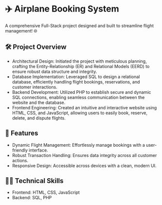 # ✈️ Airplane Booking System

A comprehensive Full-Stack project designed and built to streamline flight management! 🌐

## 🛠️ Project Overview

* Architectural Design: Initiated the project with meticulous planning, crafting the Entity-Relationship (ER) and Relational Models (EERD) to ensure robust data structure and integrity.
* Database Implementation: Leveraged SQL to design a relational database, efficiently handling flight bookings, reservations, and customer interactions.
* Backend Development: Utilized PHP to establish secure and dynamic SQL connections, enabling seamless communication between the website and the database.
* Frontend Engineering: Created an intuitive and interactive website using HTML, CSS, and JavaScript, allowing users to easily book, reserve, delete, and dispute flights.

## 🚀 Features

* Dynamic Flight Management: Effortlessly manage bookings with a user-friendly interface.
* Robust Transaction Handling: Ensures data integrity across all customer actions.
* Responsive Design: Accessible across devices with a clean, modern UI.

## 🧑‍💻 Technical Skills

* Frontend: HTML, CSS, JavaScript
* Backend: SQL, PHP
